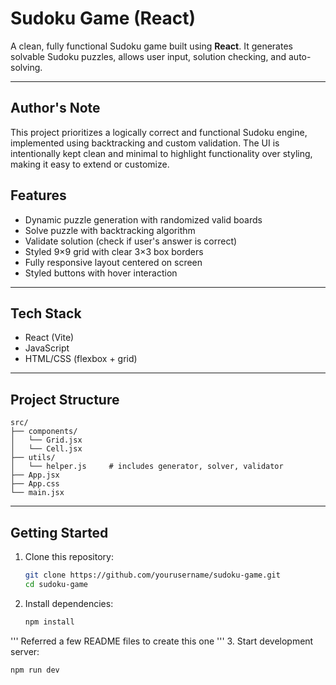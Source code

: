 # Sudoku Game (React)

A clean, fully functional Sudoku game built using **React**. It generates solvable Sudoku puzzles, allows user input, solution checking, and auto-solving.

---
## Author's Note

This project prioritizes a logically correct and functional Sudoku engine, implemented using backtracking and custom validation. The UI is intentionally kept clean and minimal to highlight functionality over styling, making it easy to extend or customize.

## Features

- Dynamic puzzle generation with randomized valid boards
- Solve puzzle with backtracking algorithm
- Validate solution (check if user's answer is correct)
- Styled 9×9 grid with clear 3×3 box borders
- Fully responsive layout centered on screen
- Styled buttons with hover interaction

---


## Tech Stack

- React (Vite)
- JavaScript
- HTML/CSS (flexbox + grid)

---

## Project Structure

```
src/
├── components/
│   └── Grid.jsx
│   └── Cell.jsx
├── utils/
│   └── helper.js     # includes generator, solver, validator
├── App.jsx
├── App.css
└── main.jsx
```

---

## Getting Started

1. Clone this repository:
   ```bash
   git clone https://github.com/yourusername/sudoku-game.git
   cd sudoku-game
   ```

2. Install dependencies:
   ```bash
   npm install
   ```
'''
Referred a few README files to create this one
'''
3. Start development server:
   ```bash
   npm run dev
   ```


